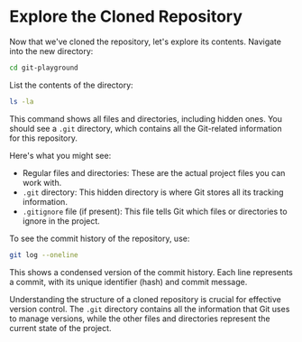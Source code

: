 # Explore the Cloned Repository

Now that we've cloned the repository, let's explore its contents. Navigate into the new directory:

```bash
cd git-playground
```

List the contents of the directory:

```bash
ls -la
```

This command shows all files and directories, including hidden ones. You should see a `.git` directory, which contains all the Git-related information for this repository.

Here's what you might see:

- Regular files and directories: These are the actual project files you can work with.
- `.git` directory: This hidden directory is where Git stores all its tracking information.
- `.gitignore` file (if present): This file tells Git which files or directories to ignore in the project.

To see the commit history of the repository, use:

```bash
git log --oneline
```

This shows a condensed version of the commit history. Each line represents a commit, with its unique identifier (hash) and commit message.

Understanding the structure of a cloned repository is crucial for effective version control. The `.git` directory contains all the information that Git uses to manage versions, while the other files and directories represent the current state of the project.

